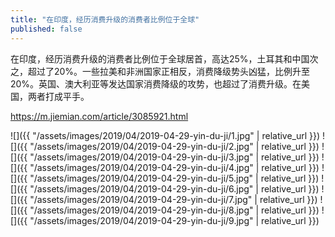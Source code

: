 ```yaml
---
title: "在印度，经历消费升级的消费者比例位于全球"
published: false
---
```

在印度，经历消费升级的消费者比例位于全球居首，高达25%，土耳其和中国次之，超过了20%。一些拉美和非洲国家正相反，消费降级势头凶猛，比例升至20%。英国、澳大利亚等发达国家消费降级的攻势，也超过了消费升级。在美国，两者打成平手。

https://m.jiemian.com/article/3085921.html



![]({{ "/assets/images/2019/04/2019-04-29-yin-du-ji/1.jpg" | relative_url }})
![]({{ "/assets/images/2019/04/2019-04-29-yin-du-ji/2.jpg" | relative_url }})
![]({{ "/assets/images/2019/04/2019-04-29-yin-du-ji/3.jpg" | relative_url }})
![]({{ "/assets/images/2019/04/2019-04-29-yin-du-ji/4.jpg" | relative_url }})
![]({{ "/assets/images/2019/04/2019-04-29-yin-du-ji/5.jpg" | relative_url }})
![]({{ "/assets/images/2019/04/2019-04-29-yin-du-ji/6.jpg" | relative_url }})
![]({{ "/assets/images/2019/04/2019-04-29-yin-du-ji/7.jpg" | relative_url }})
![]({{ "/assets/images/2019/04/2019-04-29-yin-du-ji/8.jpg" | relative_url }})
![]({{ "/assets/images/2019/04/2019-04-29-yin-du-ji/9.jpg" | relative_url }})
